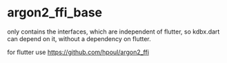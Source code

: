 # argon2_ffi_base

only contains the interfaces, which are independent of flutter, so kdbx.dart can
depend on it, without a dependency on flutter.

for flutter use https://github.com/hpoul/argon2_ffi
